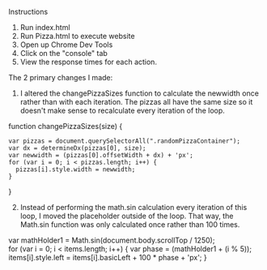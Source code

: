 Instructions

1. Run index.html
2. Run Pizza.html to execute website
3. Open up Chrome Dev Tools
4. Click on the "console" tab
5. View the response times for each action.

The 2 primary changes I made:

1) I altered the changePizzaSizes function to calculate the newwidth once rather than with each iteration. The pizzas all have the same size so it doesn't make sense to recalculate every iteration of the loop.

  function changePizzaSizes(size) {
      
    var pizzas = document.querySelectorAll(".randomPizzaContainer");  
    var dx = determineDx(pizzas[0], size);    
    var newwidth = (pizzas[0].offsetWidth + dx) + 'px';  
    for (var i = 0; i < pizzas.length; i++) {
      pizzas[i].style.width = newwidth;   
    }
  }

2) Instead of performing the math.sin calculation every iteration of this loop, I moved the placeholder outside of the loop. That way, the Math.sin function was only calculated once rather than 100 times.

  var mathHolder1 = Math.sin(document.body.scrollTop / 1250);    
  for (var i = 0; i < items.length; i++) {
    var phase = (mathHolder1 + (i % 5));
    items[i].style.left = items[i].basicLeft + 100 * phase + 'px';
  }